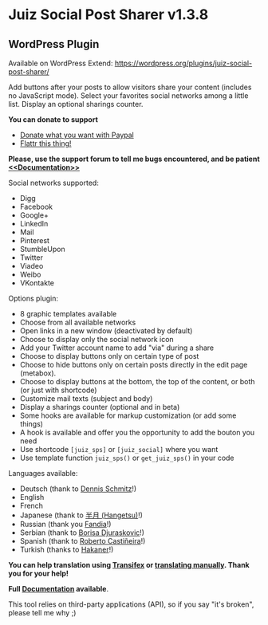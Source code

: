 Juiz Social Post Sharer v1.3.8
========================
WordPress Plugin
---------------
Available on WordPress Extend:
https://wordpress.org/plugins/juiz-social-post-sharer/


Add buttons after your posts to allow visitors share your content (includes no JavaScript mode).
Select your favorites social networks among a little list. Display an optional sharings counter.

**You can donate to support**

* [Donate what you want with Paypal](https://www.paypal.com/cgi-bin/webscr?cmd=_donations&business=P39NJPCWVXGDY&lc=FR&item_name=Juiz%20Social%20Post%20Sharer%20%2d%20WP%20Plugin&item_number=%23wp%2djsps&currency_code=EUR&bn=PP%2dDonationsBF%3abtn_donate_SM%2egif%3aNonHosted)
* [Flattr this thing!](https://flattr.com/submit/auto?user_id=CreativeJuiz&url=http://wordpress.org/plugins/juiz-social-post-sharer/&title=Juiz%20Social%20Post%20Sharer%20-%20WordPress%20Plugin&description=Awesome%20WordPress%20Plugin%20helping%20you%20to%20add%20buttons%20at%20the%20beginning%20or%20the%20end%20of%20your%20WordPress%20contents%20easily&tags=WordPress,Social,Share,Buttons,Network,Twitter,Facebook,Linkedin&category=software)

**Please, use the support forum to tell me bugs encountered, and be patient**
<a href="http://creativejuiz.fr/blog/doc/juiz-social-post-sharer-documentation.html">**&lt;&lt;Documentation&gt;&gt;**</a>


Social networks supported:

* Digg
* Facebook 
* Google+
* LinkedIn
* Mail
* Pinterest
* StumbleUpon
* Twitter
* Viadeo
* Weibo
* VKontakte

Options plugin:

* 8 graphic templates available
* Choose from all available networks
* Open links in a new window (deactivated by default)
* Choose to display only the social network icon
* Add your Twitter account name to add "via" during a share
* Choose to display buttons only on certain type of post
* Choose to hide buttons only on certain posts directly in the edit page (metabox).
* Choose to display buttons at the bottom, the top of the content, or both (or just with shortcode)
* Customize mail texts (subject and body)
* Display a sharings counter (optional and in beta)
* Some hooks are available for markup customization (or add some things)
* A hook is available and offer you the opportunity to add the bouton you need
* Use shortcode <code>[juiz_sps]</code> or <code>[juiz_social]</code> where you want
* Use template function <code>juiz_sps()</code> or <code>get_juiz_sps()</code> in your code

Languages available:

* Deutsch (thank to [Dennis Schmitz](http://compcardinmotion.de "Dennis Schmitz's website")!)
* English
* French
* Japanese (thank to [半月 (Hangetsu)](http://wp.fruit-frappe.net/ "Hangetsu's website")!)
* Russian (thank you [Fandia](http://fandia.w.pw "Fandia's website")!)
* Serbian (thank to [Borisa Djuraskovic](http://www.webhostinghub.com "Borisa Djuraskovic's website")!)
* Spanish (thank to [Roberto Castiñeira](www.mediapartner.es "Roberto Castiñeira's website")!)
* Turkish (thanks to [Hakaner](http://hakanertr.wordpress.com/ "His website")!)

**You can help translation using <a href="https://www.transifex.com/projects/p/juiz-social-post-sharer/">Transifex</a> or <a href="http://plugins.svn.wordpress.org/juiz-social-post-sharer/trunk/languages/">translating manually</a>. Thank you for your help!**

<strong>Full <a href="http://creativejuiz.fr/blog/doc/juiz-social-post-sharer-documentation.html">Documentation</a> available</strong>.


This tool relies on third-party applications (API), so if you say "it's broken", please tell me why ;)
